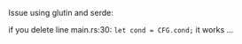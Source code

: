 Issue using glutin and serde:

if you delete line main.rs:30: `let cond = CFG.cond;` it works ...


